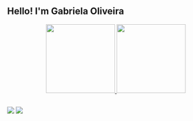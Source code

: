 ## Hello! I'm Gabriela Oliveira

<div align="center">
  <a href="https://github.com/yesgabio">
  <img height="160em" src="https://github-readme-stats-eight-theta.vercel.app/api?username=yesgabio&show_icons=true&theme=tokyonight&include_all_commits&count_private"/>
  <img height="160em" src="https://github-readme-stats-eight-theta.vercel.app/api/top-langs/?username=yesgabio&layout=compact&langs_count=8&theme=tokyonight&include_all_commits"/>
</div>

  
  ##
  
<div>
  <a href = "mailto:yesgabio@gmail.com"><img src="https://img.shields.io/badge/-Gmail-%23333?style=for-the-badge&logo=gmail&logoColor=white" target="_blank"></a>
  <a href="https://www.linkedin.com/in/yesgabio/" target="_blank"><img src="https://img.shields.io/badge/-LinkedIn-%230077B5?style=for-the-badge&logo=linkedin&logoColor=white" target="_blank"></a> 
  
  </div>

<!---
yesgabio/yesgabio is a ✨ special ✨ repository because its `README.md` (this file) appears on your GitHub profile.
You can click the Preview link to take a look at your changes.
--->

